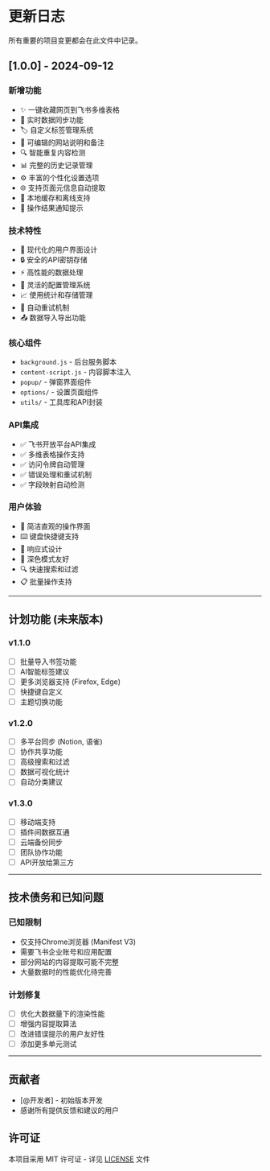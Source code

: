 # 更新日志

所有重要的项目变更都会在此文件中记录。

## [1.0.0] - 2024-09-12

### 新增功能
- ✨ 一键收藏网页到飞书多维表格
- 🔄 实时数据同步功能
- 🏷️ 自定义标签管理系统
- 📝 可编辑的网站说明和备注
- 🔍 智能重复内容检测
- 📊 完整的历史记录管理
- ⚙️ 丰富的个性化设置选项
- 🌐 支持页面元信息自动提取
- 💾 本地缓存和离线支持
- 🔔 操作结果通知提示

### 技术特性
- 📱 现代化的用户界面设计
- 🔒 安全的API密钥存储
- ⚡ 高性能的数据处理
- 🔧 灵活的配置管理系统
- 📈 使用统计和存储管理
- 🔄 自动重试机制
- 📤 数据导入导出功能

### 核心组件
- `background.js` - 后台服务脚本
- `content-script.js` - 内容脚本注入
- `popup/` - 弹窗界面组件
- `options/` - 设置页面组件
- `utils/` - 工具库和API封装

### API集成
- ✅ 飞书开放平台API集成
- ✅ 多维表格操作支持
- ✅ 访问令牌自动管理
- ✅ 错误处理和重试机制
- ✅ 字段映射自动检测

### 用户体验
- 🎨 简洁直观的操作界面
- ⌨️ 键盘快捷键支持
- 📱 响应式设计
- 🌙 深色模式友好
- 🔍 快速搜索和过滤
- 📋 批量操作支持

---

## 计划功能 (未来版本)

### v1.1.0
- [ ] 批量导入书签功能
- [ ] AI智能标签建议
- [ ] 更多浏览器支持 (Firefox, Edge)
- [ ] 快捷键自定义
- [ ] 主题切换功能

### v1.2.0
- [ ] 多平台同步 (Notion, 语雀)
- [ ] 协作共享功能
- [ ] 高级搜索和过滤
- [ ] 数据可视化统计
- [ ] 自动分类建议

### v1.3.0
- [ ] 移动端支持
- [ ] 插件间数据互通
- [ ] 云端备份同步
- [ ] 团队协作功能
- [ ] API开放给第三方

---

## 技术债务和已知问题

### 已知限制
- 仅支持Chrome浏览器 (Manifest V3)
- 需要飞书企业账号和应用配置
- 部分网站的内容提取可能不完整
- 大量数据时的性能优化待完善

### 计划修复
- [ ] 优化大数据量下的渲染性能
- [ ] 增强内容提取算法
- [ ] 改进错误提示的用户友好性
- [ ] 添加更多单元测试

---

## 贡献者

- [@开发者] - 初始版本开发
- 感谢所有提供反馈和建议的用户

## 许可证

本项目采用 MIT 许可证 - 详见 [LICENSE](LICENSE) 文件